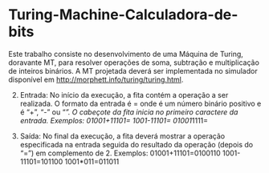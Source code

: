# Turing-Machine-Calculadora-de-bits

Este trabalho consiste no desenvolvimento de uma Máquina de Turing, doravante MT, para resolver
operações de soma, subtração e multiplicação de inteiros binários. A MT projetada deverá ser
implementada no simulador disponível em http://morphett.info/turing/turing.html.

2. Entrada:
No início da execução, a fita contém a operação a ser realizada. O formato da entrada é
<num><op><num>=
onde <num> é um número binário positivo e <op> é “+”, “-” ou “*”. O cabeçote da fita inicia no
primeiro caractere da entrada. Exemplos:
  01001+11101= 
  1001-11101=
  01001*1111=

3. Saída:
No final da execução, a fita deverá mostrar a operação especificada na entrada seguida do resultado
da operação (depois do “=”) em complemento de 2.
Exemplos:
  01001+11101=0100110
  1001-11101=101100
  1001*011=011011
